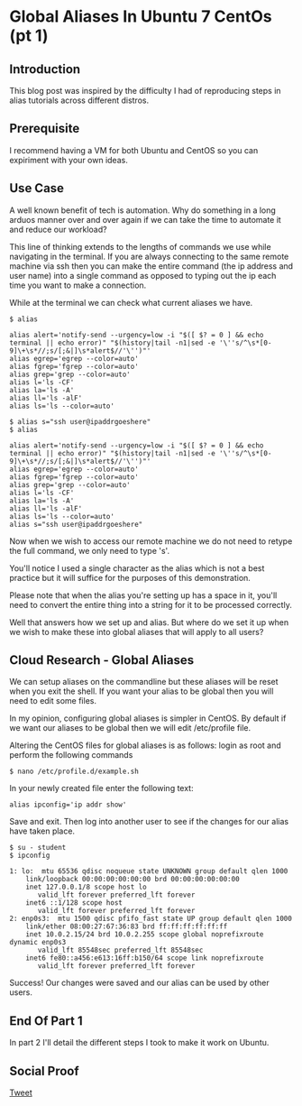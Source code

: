 # Global Aliases In Ubuntu 7 CentOs (pt 1)

## Introduction

This blog post was inspired by the difficulty I had of reproducing steps in alias tutorials across different distros.

## Prerequisite

I recommend having a VM for both Ubuntu and CentOS so you can expiriment with your own ideas.

## Use Case

A well known benefit of tech is automation. Why do something in a long arduos manner over and over again if we can take the time to automate it and reduce our workload? 

This line of thinking extends to the lengths of commands we use while navigating in the terminal. If you are always connecting to the same remote machine via ssh then you can make the entire command (the ip address and user name) into a single command as opposed to typing out the ip each time you want to make a connection.

While at the terminal we can check what current aliases we have.

```
$ alias

alias alert='notify-send --urgency=low -i "$([ $? = 0 ] && echo terminal || echo error)" "$(history|tail -n1|sed -e '\''s/^\s*[0-9]\+\s*//;s/[;&|]\s*alert$//'\'')"'
alias egrep='egrep --color=auto'
alias fgrep='fgrep --color=auto'
alias grep='grep --color=auto'
alias l='ls -CF'
alias la='ls -A'
alias ll='ls -alF'
alias ls='ls --color=auto'

$ alias s="ssh user@ipaddrgoeshere"
$ alias

alias alert='notify-send --urgency=low -i "$([ $? = 0 ] && echo terminal || echo error)" "$(history|tail -n1|sed -e '\''s/^\s*[0-9]\+\s*//;s/[;&|]\s*alert$//'\'')"'
alias egrep='egrep --color=auto'
alias fgrep='fgrep --color=auto'
alias grep='grep --color=auto'
alias l='ls -CF'
alias la='ls -A'
alias ll='ls -alF'
alias ls='ls --color=auto'
alias s="ssh user@ipaddrgoeshere"
```

Now when we wish to access our remote machine we do not need to retype the full command, we only need to type 's'. 

You'll notice I used a single character as the alias which is not a best practice but it will suffice for the purposes of this demonstration.

Please note that when the alias you're setting up has a space in it, you'll need to convert the entire thing into a string for it to be processed correctly.

Well that answers how we set up and alias. But where do we set it up when we wish to make these into global aliases that will apply to all users?

## Cloud Research - Global Aliases

We can setup aliases on the commandline but these aliases will be reset when you exit the shell. If you want your alias to be global then you will need to edit some files.

In my opinion, configuring global aliases is simpler in CentOS. By default if we want our aliases to be global then we will edit /etc/profile file. 

Altering the CentOS files for global aliases is as follows: login as root and perform the following commands

```
$ nano /etc/profile.d/example.sh
```

In your newly created file enter the following text:
```
alias ipconfig='ip addr show'
```
Save and exit. Then log into another user to see if the changes for our alias have taken place.
```
$ su - student
$ ipconfig

1: lo:  mtu 65536 qdisc noqueue state UNKNOWN group default qlen 1000
    link/loopback 00:00:00:00:00:00 brd 00:00:00:00:00:00
    inet 127.0.0.1/8 scope host lo
       valid_lft forever preferred_lft forever
    inet6 ::1/128 scope host 
       valid_lft forever preferred_lft forever
2: enp0s3:  mtu 1500 qdisc pfifo_fast state UP group default qlen 1000
    link/ether 08:00:27:67:36:83 brd ff:ff:ff:ff:ff:ff
    inet 10.0.2.15/24 brd 10.0.2.255 scope global noprefixroute dynamic enp0s3
       valid_lft 85548sec preferred_lft 85548sec
    inet6 fe80::a456:e613:16ff:b150/64 scope link noprefixroute 
       valid_lft forever preferred_lft forever
```
Success! Our changes were saved and our alias can be used by other users.

## End Of Part 1

In part 2 I'll detail the different steps I took to make it work on Ubuntu.
## Social Proof

[Tweet](link)
